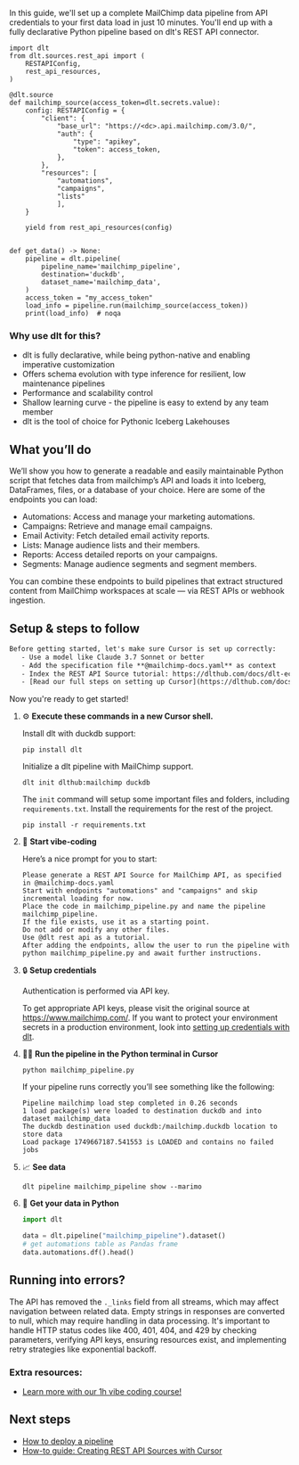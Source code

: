 In this guide, we'll set up a complete MailChimp data pipeline from API credentials to your first data load in just 10 minutes. You'll end up with a fully declarative Python pipeline based on dlt's REST API connector.

```python-outcome
import dlt
from dlt.sources.rest_api import (
    RESTAPIConfig,
    rest_api_resources,
)

@dlt.source
def mailchimp_source(access_token=dlt.secrets.value):
    config: RESTAPIConfig = {
        "client": {
            "base_url": "https://<dc>.api.mailchimp.com/3.0/",
            "auth": {
                "type": "apikey",
                "token": access_token,
            },
        },
        "resources": [
            "automations",
            "campaigns",
            "lists"
            ],
    }

    yield from rest_api_resources(config)


def get_data() -> None:
    pipeline = dlt.pipeline(
        pipeline_name='mailchimp_pipeline',
        destination='duckdb',
        dataset_name='mailchimp_data', 
    )
    access_token = "my_access_token"
    load_info = pipeline.run(mailchimp_source(access_token))
    print(load_info)  # noqa
```

### Why use dlt for this?

- dlt is fully declarative, while being python-native and enabling imperative customization
- Offers schema evolution with type inference for resilient, low maintenance pipelines
- Performance and scalability control
- Shallow learning curve - the pipeline is easy to extend by any team member
- dlt is the tool of choice for Pythonic Iceberg Lakehouses

## What you’ll do

We’ll show you how to generate a readable and easily maintainable Python script that fetches data from mailchimp’s API and loads it into Iceberg, DataFrames, files, or a database of your choice. Here are some of the endpoints you can load:

- Automations: Access and manage your marketing automations.
- Campaigns: Retrieve and manage email campaigns.
- Email Activity: Fetch detailed email activity reports.
- Lists: Manage audience lists and their members.
- Reports: Access detailed reports on your campaigns.
- Segments: Manage audience segments and segment members.

You can combine these endpoints to build pipelines that extract structured content from MailChimp workspaces at scale — via REST APIs or webhook ingestion.

## Setup & steps to follow

```default
Before getting started, let's make sure Cursor is set up correctly:
   - Use a model like Claude 3.7 Sonnet or better
   - Add the specification file **@mailchimp-docs.yaml** as context
   - Index the REST API Source tutorial: https://dlthub.com/docs/dlt-ecosystem/verified-sources/rest_api/ and add it to context as **@dlt rest api**
   - [Read our full steps on setting up Cursor](https://dlthub.com/docs/dlt-ecosystem/llm-tooling/cursor-restapi#23-configuring-cursor-with-documentation)
```

Now you're ready to get started! 

1. ⚙️ **Execute these commands in a new Cursor shell.**
    
    Install dlt with duckdb support:
    ```shell
    pip install dlt
    ```

    Initialize a dlt pipeline with MailChimp support.
    ```shell
    dlt init dlthub:mailchimp duckdb
    ```

    The `init` command will setup some important files and folders, including `requirements.txt`. Install the requirements for the rest of the project.
    ```shell
    pip install -r requirements.txt
    ```
    
2. 🤠 **Start vibe-coding**
    
    Here’s a nice prompt for you to start: 
    
    ```prompt
    Please generate a REST API Source for MailChimp API, as specified in @mailchimp-docs.yaml 
    Start with endpoints "automations" and "campaigns" and skip incremental loading for now. 
    Place the code in mailchimp_pipeline.py and name the pipeline mailchimp_pipeline. 
    If the file exists, use it as a starting point. 
    Do not add or modify any other files. 
    Use @dlt rest api as a tutorial. 
    After adding the endpoints, allow the user to run the pipeline with python mailchimp_pipeline.py and await further instructions.
    ```

    
3. 🔒 **Setup credentials** 
    
    Authentication is performed via API key.
    
    To get appropriate API keys, please visit the original source at https://www.mailchimp.com/.
    If you want to protect your environment secrets in a production environment, look into [setting up credentials with dlt](https://dlthub.com/docs/walkthroughs/add_credentials).
    
4. 🏃‍♀️ **Run the pipeline in the Python terminal in Cursor**
    
    ```shell
    python mailchimp_pipeline.py
    ```
    
    If your pipeline runs correctly you’ll see something like the following:
    
    ```shell
    Pipeline mailchimp load step completed in 0.26 seconds
    1 load package(s) were loaded to destination duckdb and into dataset mailchimp_data
    The duckdb destination used duckdb:/mailchimp.duckdb location to store data
    Load package 1749667187.541553 is LOADED and contains no failed jobs
    ```
    
5. 📈 **See data**
    
    ```shell
    dlt pipeline mailchimp_pipeline show --marimo
    ```
    
6. 🐍 **Get your data in Python**
    
    ```python
    import dlt

   data = dlt.pipeline("mailchimp_pipeline").dataset()
   # get automations table as Pandas frame
   data.automations.df().head()
    ```

## Running into errors?

The API has removed the `._links` field from all streams, which may affect navigation between related data. Empty strings in responses are converted to null, which may require handling in data processing. It's important to handle HTTP status codes like 400, 401, 404, and 429 by checking parameters, verifying API keys, ensuring resources exist, and implementing retry strategies like exponential backoff.

### Extra resources:

- [Learn more with our 1h vibe coding course!](https://www.youtube.com/watch?v=GGid70rnJuM)

## Next steps

- [How to deploy a pipeline](https://dlthub.com/docs/walkthroughs/deploy-a-pipeline)
- [How-to guide: Creating REST API Sources with Cursor](https://dlthub.com/docs/dlt-ecosystem/llm-tooling/cursor-restapi)